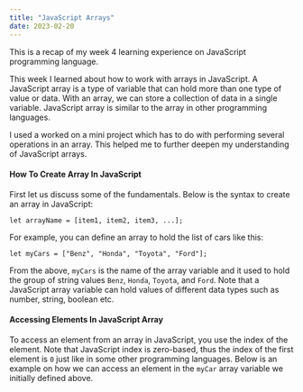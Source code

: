```yaml
---
title: "JavaScript Arrays"
date: 2023-02-20
---
```


This is a recap of my week 4 learning experience on JavaScript programming language.

This week I learned about how to work with arrays in JavaScript. A JavaScript array is a type of variable that can hold more than one type of value or data.
With an array, we can store a collection of data in a single variable. JavaScript array is similar to the array in other programming languages. 

I used a worked on a mini project which has to do with performing several operations in an array. This helped me to further deepen my understanding of JavaScript
arrays.

#### How To Create Array In JavaScript
First let us discuss some of the fundamentals. Below is the syntax to create an array in JavaScript:

```
let arrayName = [item1, item2, item3, ...];
```
For example, you can define an array to hold the list of cars like this:

```
let myCars = ["Benz", "Honda", "Toyota", "Ford"];
```
From the above, ```myCars``` is the name of the array variable and it used to hold the group of string values ```Benz```, ```Honda```, ```Toyota```, and 
```Ford```. Note that a JavaScript array variable can hold values of different data types such as number, string, boolean etc. 

#### Accessing Elements In JavaScript Array
To access an element from an array in JavaScript, you use the index of the element. Note that JavaScript index is zero-based, thus the index of the first element
is ```0``` just like in some other programming languages. Below is an example on how we can access an element in the ```myCar``` array variable we initially defined
above.

```
